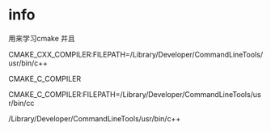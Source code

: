 # info

用来学习cmake 并且


CMAKE_CXX_COMPILER:FILEPATH=/Library/Developer/CommandLineTools/usr/bin/c++

CMAKE_C_COMPILER

CMAKE_C_COMPILER:FILEPATH=/Library/Developer/CommandLineTools/usr/bin/cc

/Library/Developer/CommandLineTools/usr/bin/c++
